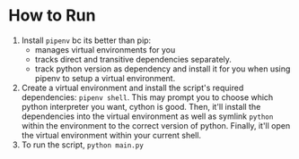 # How to Run

1. Install `pipenv` bc its better than pip:
   - manages virtual environments for you
   - tracks direct and transitive dependencies separately.
   - track python version as dependency and install it for you when using pipenv
     to setup a virtual environment.
1. Create a virtual environment and install the script's required dependencies:
   `pipenv shell`. This may prompt you to choose which python interpreter you
   want, cython is good. Then, it'll install the dependencies into the virtual
   environment as well as symlink `python` within the environment to the correct
   version of python. Finally, it'll open the virtual environment within your
   current shell.
1. To run the script, `python main.py`
